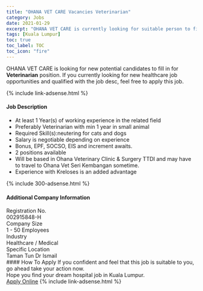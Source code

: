 ```yaml
---
title: "OHANA VET CARE Vacancies Veterinarian" 
category: Jobs 
date: 2021-01-29 
excerpt: "OHANA VET CARE is currently looking for suitable person to fill in the Veterinarian which positioned at Kuala Lumpur" 
tags: [Kuala Lumpur] 
toc: true 
toc_label: TOC 
toc_icon: "fire" 
--- 
```


<p>OHANA VET CARE is looking for new potential candidates to fill in for <b>Veterinarian</b> position. If you currently looking for new healthcare job opportunities and qualified with the job desc, feel free to apply this job.
</p>{% include link-adsense.html %} 
<div><div><h4>Job Description</h4></div><div><div><span><div><ul><li>At least 1 Year(s) of working experience in the related field</li><li>Preferably Veterinarian with min 1 year in small animal</li><li>Required Skill(s):neutering for cats and dogs</li><li>Salary is negotiable depending on experience</li><li>Bonus, EPF, SOCSO, EIS and increment awaits.</li><li>2 positions available</li><li>Will be based in Ohana Veterinary Clinic &amp; Surgery TTDI and may have to travel to Ohana Vet Seri Kembangan sometime.</li><li>Experience with Kreloses is an added advantage</li></ul></div></span></div></div></div> 
{% include 300-adsense.html %} 
<div><div><h4>Additional Company Information</h4></div><div><div><div><div><div><div><div><span>Registration No.</span></div><div><span>002915848-H</span></div></div></div></div><div><div><div><div><span>Company Size</span></div><div><span>1 - 50 Employees</span></div></div></div></div><div><div><div><div><span>Industry</span></div><div><span>Healthcare / Medical</span></div></div></div></div><div><div><div><div><span>Specific Location</span></div><div><span>Taman Tun Dr Ismail</span></div></div></div></div></div></div></div></div> 
#### How To Apply 
If you confident and feel that this job is suitable to you, go ahead take your action now. <br/> 
Hope you find your dream hospital job in Kuala Lumpur. <br/> 
<a href="https://www.jobstreet.com.my/en/job/veterinarian-4462466?jobId=jobstreet-my-job-4462466&sectionRank=27&token=0~9695406e-2746-46ec-a2e5-2443e010e380&fr=SRP%20View%20In%20New%20Ta" class="btn btn--warning" target="_blank" rel="nofollow noopenner">Apply Online</a> 
{% include link-adsense.html %} 